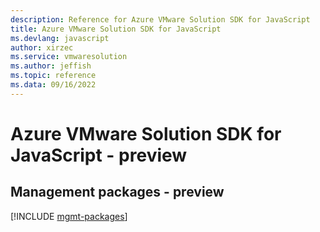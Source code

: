 ```yaml
---
description: Reference for Azure VMware Solution SDK for JavaScript
title: Azure VMware Solution SDK for JavaScript
ms.devlang: javascript
author: xirzec
ms.service: vmwaresolution
ms.author: jeffish
ms.topic: reference
ms.data: 09/16/2022
---
```

# Azure VMware Solution SDK for JavaScript - preview

## Management packages - preview
[!INCLUDE [mgmt-packages](vmware-solution-mgmt-index.md)]
